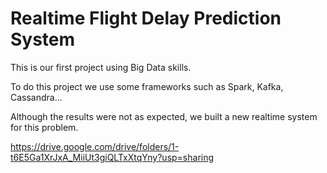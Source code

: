# Realtime Flight Delay Prediction System

This is our first project using Big Data skills.

To do this project we use some frameworks such as Spark, Kafka, Cassandra...

Although the results were not as expected, we built a new realtime system for this problem.

https://drive.google.com/drive/folders/1-t6E5Ga1XrJxA_MiiUt3giQLTxXtqYny?usp=sharing

